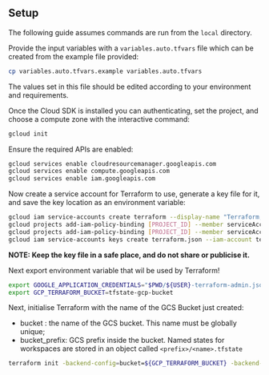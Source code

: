 ## Setup
The following guide assumes commands are run from the `local` directory.

Provide the input variables with a `variables.auto.tfvars` file which can be created from the example file provided:

```bash
cp variables.auto.tfvars.example variables.auto.tfvars
```

The values set in this file should be edited according to your environment and requirements.

Once the Cloud SDK is installed you can authenticating, set the project, and choose a compute zone with the interactive command:

```bash
gcloud init
```

Ensure the required APIs are enabled:

```bash
gcloud services enable cloudresourcemanager.googleapis.com
gcloud services enable compute.googleapis.com
gcloud services enable iam.googleapis.com
```

Now create a service account for Terraform to use, generate a key file for it, and save the key location as an environment variable:

```bash
gcloud iam service-accounts create terraform --display-name "Terraform, Infrastructure as Code"
gcloud projects add-iam-policy-binding [PROJECT_ID] --member serviceAccount:terraform@[PROJECT_ID].iam.gserviceaccount.com --role roles/compute.admin
gcloud projects add-iam-policy-binding [PROJECT_ID] --member serviceAccount:terraform@[PROJECT_ID].iam.gserviceaccount.com --role roles/iam.serviceAccountUser
gcloud iam service-accounts keys create terraform.json --iam-account terraform@[PROJECT_ID].iam.gserviceaccount.com
```

**NOTE: Keep the key file in a safe place, and do not share or publicise it.**

Next export environment variable that wil be used by Terraform!

```bash
export GOOGLE_APPLICATION_CREDENTIALS="$PWD/${USER}-terraform-admin.json"
export GCP_TERRAFORM_BUCKET=tfstate-gcp-bucket
```

Next, initialise Terraform with the name of the GCS Bucket just created:

 * bucket : the name of the GCS bucket. This name must be globally unique;
 * bucket_prefix: GCS prefix inside the bucket. Named states for workspaces are stored in an object called `<prefix>/<name>.tfstate`

```bash
terraform init -backend-config=bucket=${GCP_TERRAFORM_BUCKET} -backend-config=prefix=[BUCKET_PREFIX]
```